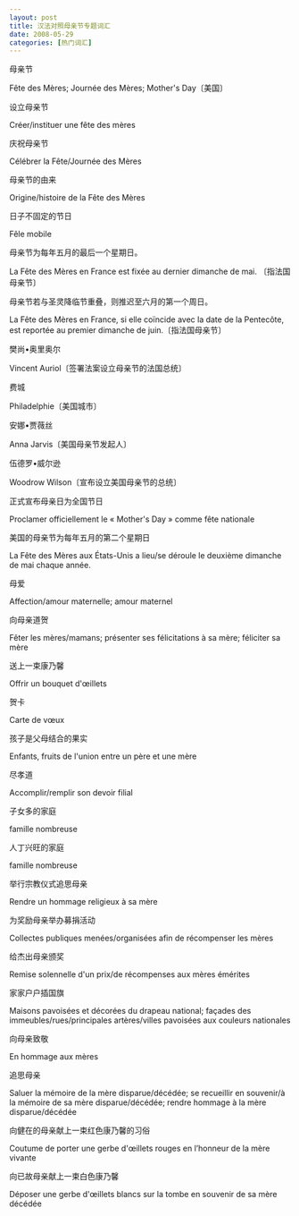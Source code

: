 ```yaml
---
layout: post
title: 汉法对照母亲节专题词汇
date: 2008-05-29
categories: [热门词汇]  
---
```


母亲节

Fête des Mères; Journée des Mères; Mother's Day〔美国〕

设立母亲节

Créer/instituer une fête des mères

庆祝母亲节

Célébrer la Fête/Journée des Mères

母亲节的由来

Origine/histoire de la Fête des Mères

日子不固定的节日

Fêle mobile

母亲节为每年五月的最后一个星期日。

La Fête des Mères en France est fixée au dernier dimanche de mai. 〔指法国母亲节〕

母亲节若与圣灵降临节重叠，则推迟至六月的第一个周日。

La Fête des Mères en France, si elle coïncide avec la date de la Pentecôte, est reportée au premier dimanche de juin.〔指法国母亲节〕

樊尚•奥里奥尔

Vincent Auriol〔签署法案设立母亲节的法国总统〕

费城

Philadelphie〔美国城市〕

安娜•贾薇丝

Anna Jarvis〔美国母亲节发起人〕

伍德罗•威尔逊

Woodrow Wilson〔宣布设立美国母亲节的总统〕

正式宣布母亲日为全国节日

Proclamer officiellement le « Mother's Day » comme fête nationale

美国的母亲节为每年五月的第二个星期日

La Fête des Mères aux États-Unis a lieu/se déroule le deuxième dimanche de mai chaque année.

母爱

Affection/amour maternelle; amour maternel

向母亲道贺

Fêter les mères/mamans; présenter ses félicitations à sa mère; féliciter sa mère

送上一束康乃馨

Offrir un bouquet d'œillets

贺卡

Carte de vœux

孩子是父母结合的果实

Enfants, fruits de l'union entre un père et une mère

尽孝道

Accomplir/remplir son devoir filial

子女多的家庭

famille nombreuse

人丁兴旺的家庭

famille nombreuse

举行宗教仪式追思母亲

Rendre un hommage religieux à sa mère

为奖励母亲举办募捐活动

Collectes publiques menées/organisées afin de récompenser les mères

给杰出母亲颁奖

Remise solennelle d'un prix/de récompenses aux mères émérites

家家户户插国旗

Maisons pavoisées et décorées du drapeau national; façades des immeubles/rues/principales artères/villes pavoisées aux couleurs nationales

向母亲致敬

En hommage aux mères

追思母亲

Saluer la mémoire de la mère disparue/décédée; se recueillir en souvenir/à la mémoire de sa mère disparue/décédée; rendre hommage à la mère disparue/décédée

向健在的母亲献上一束红色康乃馨的习俗

Coutume de porter une gerbe d'œillets rouges en l’honneur de la mère vivante

向已故母亲献上一束白色康乃馨

Déposer une gerbe d'œillets blancs sur la tombe en souvenir de sa mère décédée


